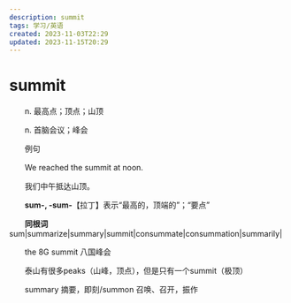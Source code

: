 ```yaml
---
description: summit
tags: 学习/英语
created: 2023-11-03T22:29
updated: 2023-11-15T20:29
---
```

# summit

　　n. 最高点；顶点；山顶

　　n. 首脑会议；峰会

　　例句

　　We reached the summit at noon.

　　我们中午抵达山顶。

　　**sum-, -sum-**【拉丁】表示“最高的，顶端的”；“要点”

　　**同根词**sum\|summarize\|summary\|summit\|consummate\|consummation\|summarily\|

　　the 8G summit 八国峰会

　　泰山有很多peaks（山峰，顶点），但是只有一个summit（极顶）

　　summary 摘要，即刻/summon 召唤、召开，振作

